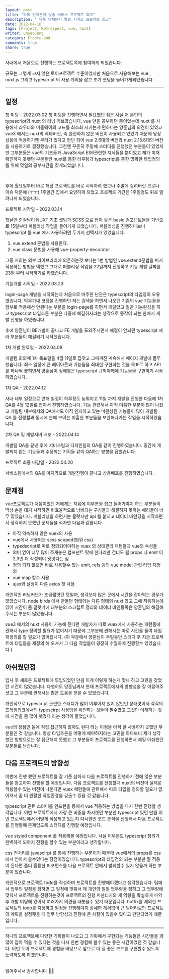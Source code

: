 ```yaml
---
layout: post
title: "닥톡 단체문자 발송 서비스 프로젝트 회고"
description: " 닥톡 단체문자 발송 서비스 프로젝트 회고"
date: 2022-04-18
tags: [Project, Retrospect, vue, nuxt]
writer: unseoJang
category: Fronte-end
comments: true
share: true
---
```


사내에서 처음으로 진행하는 프로젝트쪽에 참여하게 되었습니다.

규모는 그렇게 크지 않은 토이프로젝트 수준이었지만 처음으로 사용해보는 vue , nuxt.js 그리고 typescript 의 사용 계획을 잡고 초기 셋팅을 들어가게되었습니다.

---

## 일정

첫 미팅 - 2022.03.02
첫 미팅을 진행하면서 필요했던 점은 사실 저 본인의 typescript와 nuxt 의 러닝 커브였습니다.
vue 만을 공부하던 중이었는데 nuxt 를 사용해서 라우터와 미들웨어의 코드를 최소화 시키는게 편하다는 양훈님의 의견이 있었고 vue3 에서는 nuxt의 베타버전, 즉 완전하지 않은 버전이 사용되고 있었기 때문에 당장 상용에 적용하기엔 무리가 있다고 판단 되어  vue 2.6대의 버전과 nuxt 2.15.8대의 버전을 사용하기로 결정했습니다.
그전엔 꾸준히 주말에 스터디를 진행했던 부분들이 있었지만 그부분들은 vue의 기초들과 JavaScript ES6관련한 지식들을 뿐이었고 제가 미쳐 확인하지 못햇던 부분들인 nuxt를 통한 라우팅과 typescript를 통한 명확한 타입정의를 위해 몇일의 공부시간을 갖게되었습니다.

<br />

후에 월요일부터 바로 해당 프로젝트를 바로 시작하려 했으나 주말에 걸려버린 코로나 이슈 덕분에 (ㅜㅜ) 1주일간 집에서 요양하게 되었고 프로젝트 기간은 1주일정도 뒤로 밀려나게 되었습니다.

프로젝트 시작일 - 2022.03.14

첫날엔 준걸님이 NUXT 기초 셋팅과 SCSS 으로 잡아 놓은  basic 컴포넌트들을 기반으로 15일부터 퍼블리싱 작업을 들어가게 되었습니다.
퍼블리싱을 진행하다보니 typescript 를 vue 에서 사용하려면 두가지 선택지가 있었습니다.

1. vue.extend 문법을 사용한다.
2. vue class 문법을 사용해 vue-property-decorator

그중 저희는 외부 라이브러리에 의존하는것 보다는 1번 방법인 vue.extend문법을 써서 적용하는 방법을 택했고 그대로 퍼블리싱 작업을 22일까지 진행하고 기능 개발 날짜를 23일 부터 시작하기로 하였습니다.

기능개발 시작일 - 2022.03.23

login-page 개발을 시작하는데 처음으로 마주한 난관은 typescript의 타입정의 오류였습니다.
막무가내 코딩을 진행하던 저는 검색을 하면서 나오던 기존의 vue 기능들을 함부로 적용해선 안된다는 부분을 login-page를 하면서 깨달았고 일딴 기능완성을 하고 typescript 타입추론 부분은 나중에 해결하자라는 생각으로 동작이 되는 한에서 개발 진행을 하였습니다.

후에 양훈님이 BE개발이 끝나고 FE 개발을 도와주시면서 해결이 안되던 typescirpt 에러 부분들이 해결되기 시작했습니다.

1차 개발 완료일 - 2022.04.08

개발팀 회의때 1차 목표일을 4월 11일로 잡앗고 그때까진 계속해서 페이지 개발에 몰두했습니다.
최소 일정에 큰 레이아웃과 기능들을 최대한 구현하는 것을 목표로 하고 API 를 하나씩 붙히면서 양훈님이 정해놓은 typescript 규칙아래에 기능들을 구현하기 시작하였습니다.

1차 QA - 2022.04.12

사내 내부 일정으로 인해 일정이 하루정도 늦춰지고 11일 까지 개발을 진행한 다음에 1차 QA를 4월 12일로 잡아서 진행하였습니다.
기능 관련해서 아직 미흡한 부분이 많이 나왔고 개발팀 내부에서의 QA에서도 아직 인지하고 있는 미완성된 기능들이 많아 개발팀 QA 를 진행함과 동시에 눈에 보이는 미흡한 부분들을 보완해나가는 작업을 시작하였습니다.

2차 QA 및 개발서버 배포 - 2022.04.14

개발팀 QA를 끝낸 후에 서비스팀과 디자인팀의 QA를 같이 진행하였습니다.
중간에 개발되지 않는 기능들과 수정되는 기획들 같이 QA하는 방향을 잡았습니다.

프로젝트 최종 마감일 - 2022.04.20

서비스팀에서의 QA를 마지막으로 개발진행이 끝나고 상용배포를 진행하였습니다.


## 문제점

vue프로젝트가 처음이었던 저에게는 처음에 이부분을 잡고 들어가야지 하는 부분들이 막상 손을 대기 시작하면 비효율적으로 낭비되는 구성들과 해결하지 못하는 에러들이 너무 많았습니다.
퍼블리싱을 하면서는 몰랏지만 api 를 붙히고 데이터 바인딩을 시작하면서 생각하지 못했던 문제들을 적자면 다음과 같습니다.

 - 아직 익숙하지 않은 vuex의 사용
 - vue에서 사용되는 scss scoped(범위 css)
 - typedscript로 따로 정의되어야하는 vuex 의 상태관리 패턴들과 vue의 속성들
 - 의미 없이 너무 많이 쪼개놓은 컴포넌트 탓에 한다리만 건너도 될 props 나 emit 이 2,3번 더 작성되야 됏엇다는 점
 - 정의 되지 않으면 바로 사용할수 없는 emit, refs 등의 vue model 관련 타입 재정의
 - vue map 함수 사용
 - ajax와 설정이 다른 axios 첫 사용

개인적인 러닝커브가 조금짧앗던 탓일까, 생각보다 많은 곳에서 시간을 잡아먹는 경우가 많았습니다.
node birds 에서 만들던 형태와는 다른 형태의 nuxt 였고 그에 적응하는데 있어 시간이 좀 걸렷기에 대부분의 스크립트 정리와 데이터 바인등쪽은 양훈님의 해결해주시는 부분이 많았습니다.

vue3 에서의 nuxt 사용이 가능해 진다면 개발자가 따로 vuex에서 사용하는 패턴들에 관해서 type 정의할 필요가 없어지기 때문에 그부분에 관해서는 따로 시간을 들여 타입재정의를 할 필요가 없어집니다.
(이 부분에서 양훈님이 주말동안 스터디 후  지금 프로젝트에 타입들을 재정의 해 오셔서 그 다음 작업들이 굉장히 수월하게 진행할수 있었습니다.)


## 아쉬웠던점

입사 후 새로운 프로젝트에 투입되었던 만큼 이게 이렇게 하는게 맞나 하고 고민을 갖었던 시간이 많았습니다.
다행히도 양훈님께서 현재 프로젝트에서의 방향성을 잘 이끌어주셧고 그 부분에 관해서는 많은 도움을 얻을 수 있었습니다.

개인적으로 typescript 관련한 스터디가 많이 이루어져 있지 않앗던 상태엿어서 각각의 프레임워크에서의 typescirpt 사용법을 확인하는 것들이 필수였고 그것만 이해하는 것에 시간을 좀 많이 뺏겼다 라는 생각이 들었습니다.

vue의 장점인 돔에 직접 접근하지 않아도 된다 라는 이점을 아직 잘 사용하지 못했던 부분들인 것 같습니다.
항상 타입추론을 어떻게 해야하지라는 고민을 하다보니 제가 생각했던 방향으로는 잘 접근해지 못했고 그 부분들이 프로젝트를 진행하면서 제일 아쉬웠던 부분들로 남습니다.


## 다음 프로젝트의 방향성

이번에 진행 했던 프로젝트를 잘 기준 삼아서 다음 프로젝트를 진행하기 전에 많은 부분들을 참고하여 진행을 할 예정입니다.
다음 프로젝트를 진행할때 nuxt의 버전이 실제로 적용할수 있는 버전이 나온다면 vuex 패턴들에 관련해서 따로 타입을 정의할 필요가 없어져서 좀 더 원활한 작업환경을 갖출수 있을 것 같습니다.

typescript 관련 스터디를 인프런을 통해서 vue 적용하는 방법을 다시 한번 진행할 생각입니다.
이번 프로젝트에서 가장 큰 비중을 차지햇던 부분인 typescript 였던 만큼 이번 프로젝트에서 어떻게 적용되고 있는지 다시한번 코드 분석을 진행해서 다음 프로젝트를 진행할때 문제없도록 스터디를 진행할 예정입니다.

vue styled component 를 적용해볼 예정입니다.
사실 이부분도 typescript 정의가 완벽하게 되야지 진행을 할수 있는 부분이라고 생각합니다.

css 전처리를 javascirpt 를 통해 진행하는 부분이기 때문에 vue에서의 props를 css에서 받아서 쓸수있다는 장점이있습니다.
typescript의 타입정의 되는 부분만 잘 적용이 된다면 좀더 휼륭한 퍼포먼스를 다음 프로젝트 안에서 발휘할수 있지 않을까 하는 부분이 있습니다.

개인적으로 프로젝트 todo를 작성하며 프로젝트를 진행해야겠다고 생각했습니다. 팀에서 업무의 일정을 정하면 그 일정에 맞춰서 제 개인의 일일 업무량을 정하고 그 업무량에 맞춰서 프로젝트를 진행하는것이 프로젝트의 진행 퍼센티지와 제 역량을 확실하게 파악 후 개발 미팅에 있어서 여러가지 의견을 내놓을수 있기 때문입니다.
hotfix를 제외한 프로젝트의 todo를 지정하고 일정을 진행해야지 상세한 계획없이 큰 덩어리로만 프로젝트의 계획을 설정햇을 때 업무 방향성과 진행에 큰 차질이 있을수 있다고 판단되었기 떄문입니다.

---

하나의 프로젝트에 다양한 기획들이 나오고 그 기획에서 구현되는 기능들은 시간들을 꽤 많이 잡아 먹을 수 있다는 것을 다시 한번 경험해 볼수 있는 좋은 시간이었던 것 같습니다.
이번 토이 프로젝트때 경험을 바탕으로 앞으로 더 질 좋은 코드를 구현할수 있도록 노력하도록 하겠습니다.


<br/>
읽어주셔서 감사합니다 🙇‍♀️
